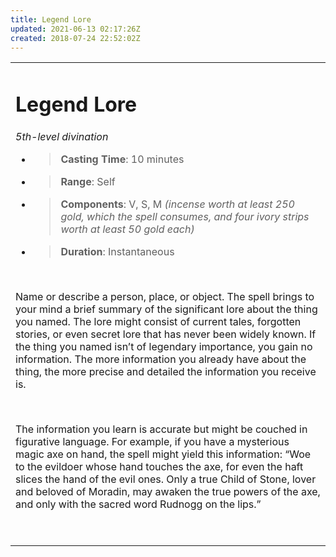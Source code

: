 ```yaml
---
title: Legend Lore
updated: 2021-06-13 02:17:26Z
created: 2018-07-24 22:52:02Z
---
```


<table><tbody><tr class="odd"><td><h1 id="legend-lore"><strong>Legend Lore</strong></h1><p><em>5th-level divination</em></p><ul><li><blockquote><p><strong>Casting Time</strong>: 10 minutes</p></blockquote></li><li><blockquote><p><strong>Range</strong>: Self</p></blockquote></li><li><blockquote><p><strong>Components</strong>: V, S, M <em>(incense worth at least 250 gold, which the spell consumes, and four ivory strips worth at least 50 gold each)</em></p></blockquote></li><li><blockquote><p><strong>Duration</strong>: Instantaneous</p></blockquote></li></ul><p> </p><p>Name or describe a person, place, or object. The spell brings to your mind a brief summary of the significant lore about the thing you named. The lore might consist of current tales, forgotten stories, or even secret lore that has never been widely known. If the thing you named isn’t of legendary importance, you gain no information. The more information you already have about the thing, the more precise and detailed the information you receive is.</p><p> </p><p>The information you learn is accurate but might be couched in figurative language. For example, if you have a mysterious magic axe on hand, the spell might yield this information: “Woe to the evildoer whose hand touches the axe, for even the haft slices the hand of the evil ones. Only a true Child of Stone, lover and beloved of Moradin, may awaken the true powers of the axe, and only with the sacred word Rudnogg on the lips.”</p><p> </p></td></tr></tbody></table>